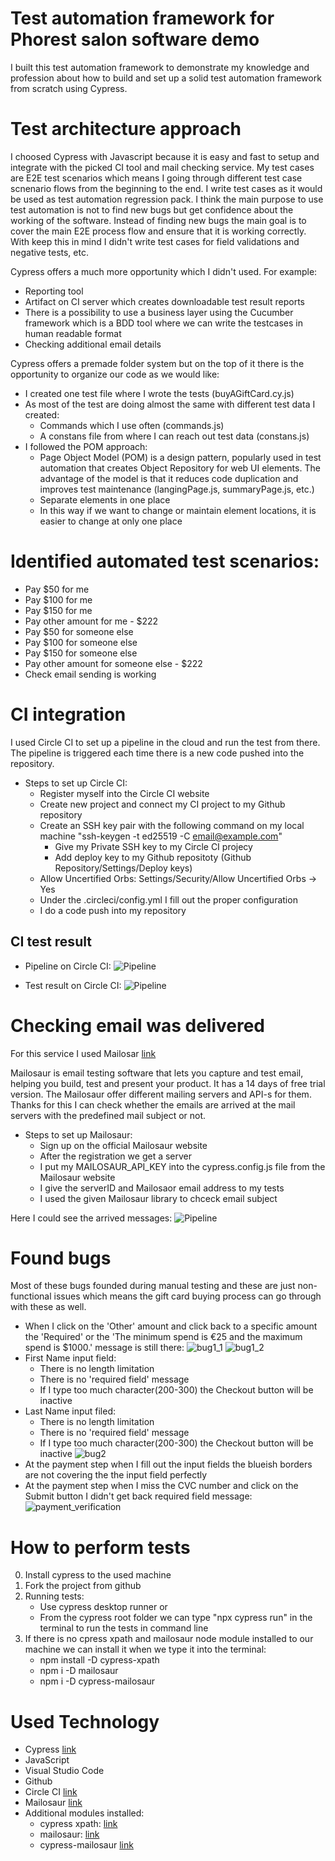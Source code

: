 # Test automation framework for Phorest salon software demo

I built this test automation framework to demonstrate my knowledge and profession about how to build and set up a solid test automation framework from scratch using Cypress.

# Test architecture approach

I choosed Cypress with Javascript because it is easy and fast to setup and integrate with the picked CI tool and mail checking service. My test cases are E2E test scenarios which means I going through different test case scnenario flows from the beginning to the end.
I write test cases as it would be used as test automation regression pack. I think the main purpose to use test automation is not to find new bugs but get confidence about the working of the software. Instead of finding new bugs the main goal is to cover the main E2E process flow and ensure that it is working correctly. With keep this in mind I didn't write test cases for field validations and negative tests, etc.

Cypress offers a much more opportunity which I didn't used. For example:
* Reporting tool
* Artifact on CI server which creates downloadable test result reports
* There is a possibility to use a business layer using the Cucumber framework which is a BDD tool where we can write the testcases in human readable format
* Checking additional email details

Cypress offers a premade folder system but on the top of it there is the opportunity to organize our code as we would like:
* I created one test file where I wrote the tests (buyAGiftCard.cy.js)
* As most of the test are doing almost the same with different test data I created:
    * Commands which I use often (commands.js)
    * A constans file from where I can reach out test data (constans.js)
* I followed the POM approach:
    * Page Object Model (POM) is a design pattern, popularly used in test automation that creates Object Repository for web UI elements. The advantage of the model is that it reduces code duplication and improves test maintenance (langingPage.js, summaryPage.js, etc.)
    * Separate elements in one place
    * In this way if we want to change or maintain element locations, it is easier to change at only one place

# Identified automated test scenarios:

* Pay $50 for me
* Pay $100 for me
* Pay $150 for me
* Pay other amount for me - $222
* Pay $50 for someone else
* Pay $100 for someone else
* Pay $150 for someone else
* Pay other amount for someone else - $222
* Check email sending is working

# CI integration

I used Circle CI to set up a pipeline in the cloud and run the test from there. The pipeline is triggered each time there is a new code pushed into the repository.
* Steps to set up Circle CI:
    * Register myself into the Circle CI website
    * Create new project and connect my CI project to my Github repository
    * Create an SSH key pair with the following command on my local machine "ssh-keygen -t ed25519 -C email@example.com"
        * Give my Private SSH key to my Circle CI projecy
        * Add deploy key to my Github repositoty (Github Repository/Settings/Deploy keys)
    * Allow Uncertified Orbs: Settings/Security/Allow Uncertified Orbs -> Yes
    * Under the .circleci/config.yml I fill out the proper configuration
    * I do a code push into my repository

## CI test result

* Pipeline on Circle CI:
![Pipeline](pictures/pipeline.png)

* Test result on Circle CI:
![Pipeline](pictures/testResult.png)

# Checking email was delivered

For this service I used Mailosar [link](https://mailosaur.com/)

Mailosaur is email testing software that lets you capture and test email, helping you build, test and present your product. It has a 14 days of free trial version.
The Mailosaur offer different mailing servers and API-s for them. Thanks for this I can check whether the emails are arrived at the mail servers with the predefined mail subject or not.

* Steps to set up Mailosaur:
    * Sign up on the official Mailosaur website
    * After the registration we get a server
    * I put my MAILOSAUR_API_KEY into the cypress.config.js file from the Mailosaur website
    * I give the serverID and Mailosaor email address to my tests
    * I used the given Mailosaur library to chceck email subject

Here I could see the arrived messages:
![Pipeline](pictures/mailosaur.png)

# Found bugs

Most of these bugs founded during manual testing and these are just non-functional issues which means the gift card buying process can go through with these as well.

* When I click on the 'Other' amount and click back to a specific amount the 'Required' or the 'The minimum spend is €25 and the maximum spend is $1000.' message is still there:
![bug1_1](pictures/bug1_1.png)
![bug1_2](pictures/bug1_2.png)
* First Name input field:
    * There is no length limitation
    * There is no 'required field' message
    * If I type too much character(200-300) the Checkout button will be inactive
* Last Name input filed:
    * There is no length limitation
    * There is no 'required field' message
    * If I type too much character(200-300) the Checkout button will be inactive
![bug2](pictures/bug2.png)
* At the payment step when I fill out the input fields the blueish borders are not covering the the input field perfectly
* At the payment step when I miss the CVC number and click on the Submit button I didn't get back required field message:
![payment_verification](pictures/payment_verification.png)

# How to perform tests

0. Install cypress to the used machine
1. Fork the project from github
2. Running tests:
    * Use cypress desktop runner or
    * From the cypress root folder we can type "npx cypress run" in the terminal to run the tests in command line
3. If there is no cpress xpath and mailosaur node module installed to our machine we can install it when we type it into the terminal:
    * npm install -D cypress-xpath
    * npm i -D mailosaur
    * npm i -D cypress-mailosaur

# Used Technology

* Cypress [link](https://www.cypress.io/)
* JavaScript
* Visual Studio Code
* Github
* Circle CI [link](https://circleci.com/)
* Mailosaur [link](https://mailosaur.com/)
* Additional modules installed:
    * cypress xpath: [link](https://www.npmjs.com/package/cypress-xpath?activeTab=readme)
    * mailosaur: [link](https://www.npmjs.com/package/mailosaur)
    * cypress-mailosaur [link](https://www.npmjs.com/package/cypress-mailosaur)